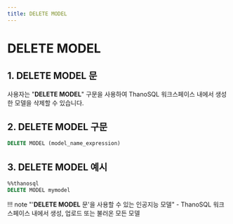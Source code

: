 ```yaml
---
title: DELETE MODEL
---
```


# __DELETE MODEL__

## __1. DELETE MODEL 문__

사용자는 "__DELETE MODEL__" 구문을 사용하여 ThanoSQL 워크스페이스 내에서 생성한 모델을 삭제할 수 있습니다.

## __2. DELETE MODEL 구문__

```sql
DELETE MODEL (model_name_expression)
```

## __3. DELETE MODEL 예시__

```sql
%%thanosql
DELETE MODEL mymodel
```

!!! note "'__DELETE MODEL__ 문'을 사용할 수 있는 인공지능 모델"
    - ThanoSQL 워크스페이스 내에서 생성, 업로드 또는 불러온 모든 모델
